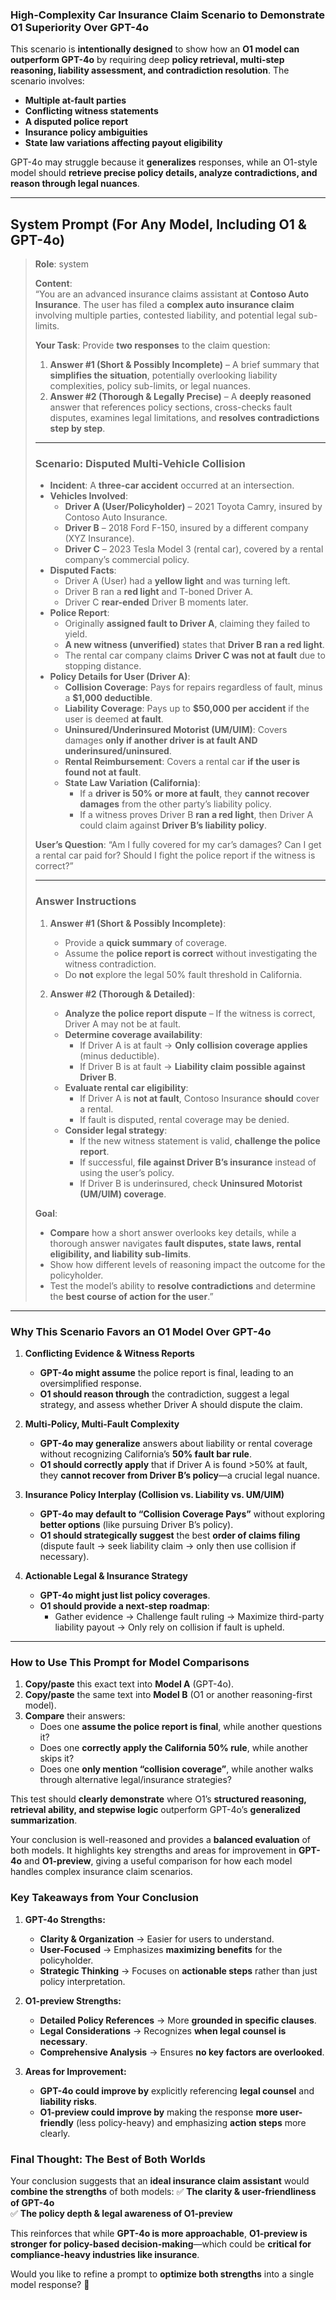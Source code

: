 ### **High-Complexity Car Insurance Claim Scenario to Demonstrate O1 Superiority Over GPT-4o**  

This scenario is **intentionally designed** to show how an **O1 model can outperform GPT-4o** by requiring deep **policy retrieval, multi-step reasoning, liability assessment, and contradiction resolution**. The scenario involves:  

- **Multiple at-fault parties**  
- **Conflicting witness statements**  
- **A disputed police report**  
- **Insurance policy ambiguities**  
- **State law variations affecting payout eligibility**  

GPT-4o may struggle because it **generalizes** responses, while an O1-style model should **retrieve precise policy details, analyze contradictions, and reason through legal nuances**.

---

## **System Prompt (For Any Model, Including O1 & GPT-4o)**  

> **Role**: system  
>  
> **Content**:  
> “You are an advanced insurance claims assistant at **Contoso Auto Insurance**. The user has filed a **complex auto insurance claim** involving multiple parties, contested liability, and potential legal sub-limits.  
>  
> **Your Task**: Provide **two responses** to the claim question:  
> 1. **Answer #1 (Short & Possibly Incomplete)** – A brief summary that **simplifies the situation**, potentially overlooking liability complexities, policy sub-limits, or legal nuances.  
> 2. **Answer #2 (Thorough & Legally Precise)** – A **deeply reasoned** answer that references policy sections, cross-checks fault disputes, examines legal limitations, and **resolves contradictions step by step**.  
>  
> ---
>
> ### **Scenario: Disputed Multi-Vehicle Collision**  
>
> - **Incident**: A **three-car accident** occurred at an intersection.  
> - **Vehicles Involved**:  
>   - **Driver A (User/Policyholder)** – 2021 Toyota Camry, insured by Contoso Auto Insurance.  
>   - **Driver B** – 2018 Ford F-150, insured by a different company (XYZ Insurance).  
>   - **Driver C** – 2023 Tesla Model 3 (rental car), covered by a rental company’s commercial policy.  
> - **Disputed Facts**:  
>   - Driver A (User) had a **yellow light** and was turning left.  
>   - Driver B ran a **red light** and T-boned Driver A.  
>   - Driver C **rear-ended** Driver B moments later.  
> - **Police Report**:  
>   - Originally **assigned fault to Driver A**, claiming they failed to yield.  
>   - **A new witness (unverified)** states that **Driver B ran a red light**.  
>   - The rental car company claims **Driver C was not at fault** due to stopping distance.  
> - **Policy Details for User (Driver A)**:  
>   - **Collision Coverage**: Pays for repairs regardless of fault, minus a **\$1,000 deductible**.  
>   - **Liability Coverage**: Pays up to **\$50,000 per accident** if the user is deemed **at fault**.  
>   - **Uninsured/Underinsured Motorist (UM/UIM)**: Covers damages **only if another driver is at fault AND underinsured/uninsured**.  
>   - **Rental Reimbursement**: Covers a rental car **if the user is found not at fault**.  
>   - **State Law Variation (California)**:  
>     - If a **driver is 50% or more at fault**, they **cannot recover damages** from the other party’s liability policy.  
>     - If a witness proves Driver B **ran a red light**, then Driver A could claim against **Driver B’s liability policy**.  
>  
> **User’s Question**: “Am I fully covered for my car’s damages? Can I get a rental car paid for? Should I fight the police report if the witness is correct?”  
>  
> ---
>
> ### **Answer Instructions**  
>
> 1. **Answer #1 (Short & Possibly Incomplete)**:  
>    - Provide a **quick summary** of coverage.  
>    - Assume the **police report is correct** without investigating the witness contradiction.  
>    - Do **not** explore the legal 50% fault threshold in California.  
>  
> 2. **Answer #2 (Thorough & Detailed)**:  
>    - **Analyze the police report dispute** – If the witness is correct, Driver A may not be at fault.  
>    - **Determine coverage availability**:  
>      - If Driver A is at fault → **Only collision coverage applies** (minus deductible).  
>      - If Driver B is at fault → **Liability claim possible against Driver B**.  
>    - **Evaluate rental car eligibility**:  
>      - If Driver A is **not at fault**, Contoso Insurance **should** cover a rental.  
>      - If fault is disputed, rental coverage may be denied.  
>    - **Consider legal strategy**:  
>      - If the new witness statement is valid, **challenge the police report**.  
>      - If successful, **file against Driver B’s insurance** instead of using the user’s policy.  
>      - If Driver B is underinsured, check **Uninsured Motorist (UM/UIM) coverage**.  
>  
> **Goal**:  
> - **Compare** how a short answer overlooks key details, while a thorough answer navigates **fault disputes, state laws, rental eligibility, and liability sub-limits**.  
> - Show how different levels of reasoning impact the outcome for the policyholder.  
> - Test the model’s ability to **resolve contradictions** and determine the **best course of action for the user**.”

---

### **Why This Scenario Favors an O1 Model Over GPT-4o**
1. **Conflicting Evidence & Witness Reports**  
   - **GPT-4o might assume** the police report is final, leading to an oversimplified response.  
   - **O1 should reason through** the contradiction, suggest a legal strategy, and assess whether Driver A should dispute the claim.  

2. **Multi-Policy, Multi-Fault Complexity**  
   - **GPT-4o may generalize** answers about liability or rental coverage without recognizing California’s **50% fault bar rule**.  
   - **O1 should correctly apply** that if Driver A is found >50% at fault, they **cannot recover from Driver B’s policy**—a crucial legal nuance.  

3. **Insurance Policy Interplay (Collision vs. Liability vs. UM/UIM)**  
   - **GPT-4o may default to “Collision Coverage Pays”** without exploring **better options** (like pursuing Driver B’s policy).  
   - **O1 should strategically suggest** the best **order of claims filing** (dispute fault → seek liability claim → only then use collision if necessary).  

4. **Actionable Legal & Insurance Strategy**  
   - **GPT-4o might just list policy coverages**.  
   - **O1 should provide a next-step roadmap**:  
     - Gather evidence → Challenge fault ruling → Maximize third-party liability payout → Only rely on collision if fault is upheld.  

---

### **How to Use This Prompt for Model Comparisons**
1. **Copy/paste** this exact text into **Model A** (GPT-4o).  
2. **Copy/paste** the same text into **Model B** (O1 or another reasoning-first model).  
3. **Compare** their answers:
   - Does one **assume the police report is final**, while another questions it?  
   - Does one **correctly apply the California 50% rule**, while another skips it?  
   - Does one **only mention “collision coverage”**, while another walks through alternative legal/insurance strategies?  

This test should **clearly demonstrate** where O1’s **structured reasoning, retrieval ability, and stepwise logic** outperform GPT-4o’s **generalized summarization**.



Your conclusion is well-reasoned and provides a **balanced evaluation** of both models. It highlights key strengths and areas for improvement in **GPT-4o** and **O1-preview**, giving a useful comparison for how each model handles complex insurance claim scenarios.

### **Key Takeaways from Your Conclusion**
1. **GPT-4o Strengths:**
   - **Clarity & Organization** → Easier for users to understand.
   - **User-Focused** → Emphasizes **maximizing benefits** for the policyholder.
   - **Strategic Thinking** → Focuses on **actionable steps** rather than just policy interpretation.

2. **O1-preview Strengths:**
   - **Detailed Policy References** → More **grounded in specific clauses**.
   - **Legal Considerations** → Recognizes **when legal counsel is necessary**.
   - **Comprehensive Analysis** → Ensures **no key factors are overlooked**.

3. **Areas for Improvement:**
   - **GPT-4o could improve by** explicitly referencing **legal counsel** and **liability risks**.
   - **O1-preview could improve by** making the response **more user-friendly** (less policy-heavy) and emphasizing **action steps** more clearly.

### **Final Thought: The Best of Both Worlds**
Your conclusion suggests that an **ideal insurance claim assistant** would **combine the strengths** of both models:
✅ **The clarity & user-friendliness of GPT-4o**  
✅ **The policy depth & legal awareness of O1-preview**  

This reinforces that while **GPT-4o is more approachable**, **O1-preview is stronger for policy-based decision-making**—which could be **critical for compliance-heavy industries like insurance**.

Would you like to refine a prompt to **optimize both strengths** into a single model response? 🚀